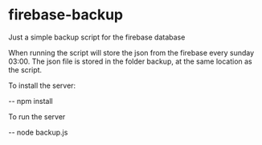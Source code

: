 # firebase-backup
Just a simple backup script for the firebase database

When running the script will store the json from the firebase every sunday 03:00.
The json file is stored in the folder backup, at the same location as the script. 

To install the server:

-- npm install

To run the server

-- node backup.js
